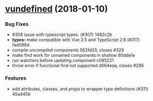 <a name="vundefined"></a>
# [vundefined](/compare/v1.0.0-beta.9...vundefined) (2018-01-10)


### Bug Fixes

* #306 issue with typescript types. (#307) 1482c2b
* **types:** make compatible with Vue 2.5 and TypeScript 2.6 (#317) fad069d
* compile uncompiled components 562fd33, closes #329
* make find work for unnamed components in shallow 60dde1e
* run watchers before updating component c095221
* throw error if functional find not supported d064eaa, closes #296


### Features

* add attributes, classes, and props to wrapper type definitions (#311) 45a445b



